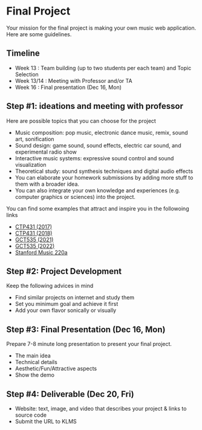 # Final Project
Your mission for the final project is making your own music web application. Here are some guidelines.

## Timeline
- Week 13 : Team building (up to two students per each team) and Topic Selection
- Week 13/14 : Meeting with Professor and/or TA
- Week 16 : Final presentation (Dec 16, Mon)

## Step #1: ideations and meeting with professor 
Here are possible topics that you can choose for the project
- Music composition: pop music, electronic dance music, remix, sound art, sonification
- Sound design: game sound, sound effects, electric car sound, and experimental radio show
- Interactive music systems: expressive sound control and sound visualization
- Theoretical study: sound synthesis techniques and digital audio effects
- You can elaborate your homework submissions by adding more stuff to them with a broader idea.
- You can also integrate your own knowledge and experiences (e.g. computer graphics or sciences) into the project.   

You can find some examples that attract and inspire you in the followoing links 
- [CTP431 (2017)](https://mac.kaist.ac.kr/~juhan/ctp431/2017/final_project.html) 
- [CTP431 (2018)](https://mac.kaist.ac.kr/~juhan/ctp431/2018/finals.html)
- [GCT535 (2021)](https://www.youtube.com/playlist?list=PLTauV9F_sDE3y6hE7QsPWp5BRZqgHiYWy)
- [GCT535 (2022)](https://www.youtube.com/playlist?list=PLTauV9F_sDE2bUFrw-rRmQYJuRkWQR9zg)
- [Stanford Music 220a](https://ccrma.stanford.edu/courses/220a/)

## Step #2: Project Development
Keep the following advices in mind

- Find similar projects on internet and study them 
- Set you minimum goal and achieve it first 
- Add your own flavor sonically or visually 


## Step #3: Final Presentation (Dec 16, Mon)
Prepare 7-8 minute long presentation to present your final project. 

- The main idea
- Technical details
- Aesthetic/Fun/Attractive aspects
- Show the demo

## Step #4: Deliverable (Dec 20, Fri)
- Website: text, image, and video that describes your project & links to source code
- Submit the URL to KLMS
